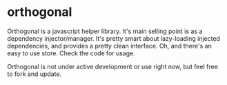# orthogonal
Orthogonal is a javascript helper library. It's main selling point is as a dependency injector/manager. It's pretty smart about lazy-loading injected dependencies, and provides a pretty clean interface. Oh, and there's an easy to use store. Check the code for usage.

Orthogonal is not under active development or use right now, but feel free to fork and update.
